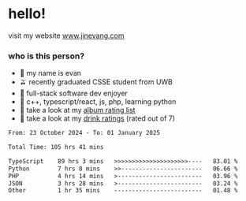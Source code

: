 # hello!

visit my website www.jinevang.com

### who is this person?
- 🦦 my name is evan                                                                  
- 🫒 recently graduated CSSE student from UWB
- 🥕 full-stack software dev enjoyer
- 🍚 c++, typescript/react, js, php, learning python
- 🎹 take a look at my [album rating list](https://bit.ly/albumratings)
- 🧋 take a look at my [drink ratings](https://bit.ly/drinkratings) (rated out of 7)

<!---
jinevang/jinevang is a ✨ special ✨ repository because its `README.md` (this file) appears on your GitHub profile.
You can click the Preview link to take a look at your changes.
--->
<!--START_SECTION:waka-->

```txt
From: 23 October 2024 - To: 01 January 2025

Total Time: 105 hrs 41 mins

TypeScript    89 hrs 3 mins   >>>>>>>>>>>>>>>>>>>>>----   83.01 %
Python        7 hrs 8 mins    >>-----------------------   06.66 %
PHP           4 hrs 14 mins   >------------------------   03.96 %
JSON          3 hrs 28 mins   >------------------------   03.24 %
Other         1 hr 35 mins    -------------------------   01.48 %
```

<!--END_SECTION:waka-->
